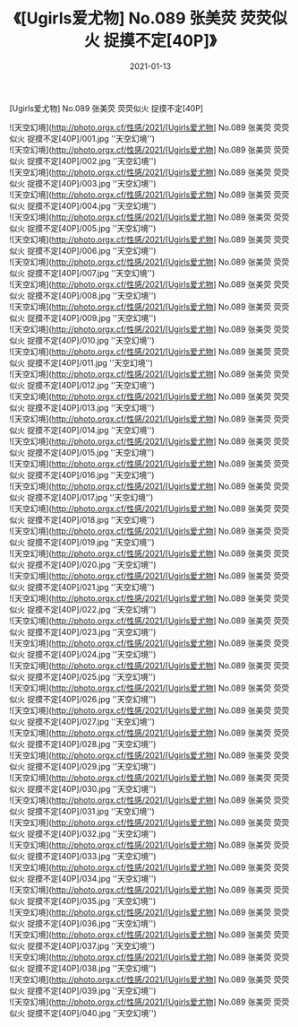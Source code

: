 ﻿---
layout: post
title:  《[Ugirls爱尤物] No.089 张美荧 荧荧似火 捉摸不定[40P]》
date:   2021-01-13
img: http://photo.orgx.cf/性感/2021/[Ugirls爱尤物] No.089 张美荧 荧荧似火 捉摸不定[40P]/000.jpg
tags: [美女, 性感, 泳衣]
---

[Ugirls爱尤物] No.089 张美荧 荧荧似火 捉摸不定[40P]



![天空幻境](http://photo.orgx.cf/性感/2021/[Ugirls爱尤物] No.089 张美荧 荧荧似火 捉摸不定[40P]/001.jpg ''天空幻境'') <br>
![天空幻境](http://photo.orgx.cf/性感/2021/[Ugirls爱尤物] No.089 张美荧 荧荧似火 捉摸不定[40P]/002.jpg ''天空幻境'') <br>
![天空幻境](http://photo.orgx.cf/性感/2021/[Ugirls爱尤物] No.089 张美荧 荧荧似火 捉摸不定[40P]/003.jpg ''天空幻境'') <br>
![天空幻境](http://photo.orgx.cf/性感/2021/[Ugirls爱尤物] No.089 张美荧 荧荧似火 捉摸不定[40P]/004.jpg ''天空幻境'') <br>
![天空幻境](http://photo.orgx.cf/性感/2021/[Ugirls爱尤物] No.089 张美荧 荧荧似火 捉摸不定[40P]/005.jpg ''天空幻境'') <br>
![天空幻境](http://photo.orgx.cf/性感/2021/[Ugirls爱尤物] No.089 张美荧 荧荧似火 捉摸不定[40P]/006.jpg ''天空幻境'') <br>
![天空幻境](http://photo.orgx.cf/性感/2021/[Ugirls爱尤物] No.089 张美荧 荧荧似火 捉摸不定[40P]/007.jpg ''天空幻境'') <br>
![天空幻境](http://photo.orgx.cf/性感/2021/[Ugirls爱尤物] No.089 张美荧 荧荧似火 捉摸不定[40P]/008.jpg ''天空幻境'') <br>
![天空幻境](http://photo.orgx.cf/性感/2021/[Ugirls爱尤物] No.089 张美荧 荧荧似火 捉摸不定[40P]/009.jpg ''天空幻境'') <br>
![天空幻境](http://photo.orgx.cf/性感/2021/[Ugirls爱尤物] No.089 张美荧 荧荧似火 捉摸不定[40P]/010.jpg ''天空幻境'') <br>
![天空幻境](http://photo.orgx.cf/性感/2021/[Ugirls爱尤物] No.089 张美荧 荧荧似火 捉摸不定[40P]/011.jpg ''天空幻境'') <br>
![天空幻境](http://photo.orgx.cf/性感/2021/[Ugirls爱尤物] No.089 张美荧 荧荧似火 捉摸不定[40P]/012.jpg ''天空幻境'') <br>
![天空幻境](http://photo.orgx.cf/性感/2021/[Ugirls爱尤物] No.089 张美荧 荧荧似火 捉摸不定[40P]/013.jpg ''天空幻境'') <br>
![天空幻境](http://photo.orgx.cf/性感/2021/[Ugirls爱尤物] No.089 张美荧 荧荧似火 捉摸不定[40P]/014.jpg ''天空幻境'') <br>
![天空幻境](http://photo.orgx.cf/性感/2021/[Ugirls爱尤物] No.089 张美荧 荧荧似火 捉摸不定[40P]/015.jpg ''天空幻境'') <br>
![天空幻境](http://photo.orgx.cf/性感/2021/[Ugirls爱尤物] No.089 张美荧 荧荧似火 捉摸不定[40P]/016.jpg ''天空幻境'') <br>
![天空幻境](http://photo.orgx.cf/性感/2021/[Ugirls爱尤物] No.089 张美荧 荧荧似火 捉摸不定[40P]/017.jpg ''天空幻境'') <br>
![天空幻境](http://photo.orgx.cf/性感/2021/[Ugirls爱尤物] No.089 张美荧 荧荧似火 捉摸不定[40P]/018.jpg ''天空幻境'') <br>
![天空幻境](http://photo.orgx.cf/性感/2021/[Ugirls爱尤物] No.089 张美荧 荧荧似火 捉摸不定[40P]/019.jpg ''天空幻境'') <br>
![天空幻境](http://photo.orgx.cf/性感/2021/[Ugirls爱尤物] No.089 张美荧 荧荧似火 捉摸不定[40P]/020.jpg ''天空幻境'') <br>
![天空幻境](http://photo.orgx.cf/性感/2021/[Ugirls爱尤物] No.089 张美荧 荧荧似火 捉摸不定[40P]/021.jpg ''天空幻境'') <br>
![天空幻境](http://photo.orgx.cf/性感/2021/[Ugirls爱尤物] No.089 张美荧 荧荧似火 捉摸不定[40P]/022.jpg ''天空幻境'') <br>
![天空幻境](http://photo.orgx.cf/性感/2021/[Ugirls爱尤物] No.089 张美荧 荧荧似火 捉摸不定[40P]/023.jpg ''天空幻境'') <br>
![天空幻境](http://photo.orgx.cf/性感/2021/[Ugirls爱尤物] No.089 张美荧 荧荧似火 捉摸不定[40P]/024.jpg ''天空幻境'') <br>
![天空幻境](http://photo.orgx.cf/性感/2021/[Ugirls爱尤物] No.089 张美荧 荧荧似火 捉摸不定[40P]/025.jpg ''天空幻境'') <br>
![天空幻境](http://photo.orgx.cf/性感/2021/[Ugirls爱尤物] No.089 张美荧 荧荧似火 捉摸不定[40P]/026.jpg ''天空幻境'') <br>
![天空幻境](http://photo.orgx.cf/性感/2021/[Ugirls爱尤物] No.089 张美荧 荧荧似火 捉摸不定[40P]/027.jpg ''天空幻境'') <br>
![天空幻境](http://photo.orgx.cf/性感/2021/[Ugirls爱尤物] No.089 张美荧 荧荧似火 捉摸不定[40P]/028.jpg ''天空幻境'') <br>
![天空幻境](http://photo.orgx.cf/性感/2021/[Ugirls爱尤物] No.089 张美荧 荧荧似火 捉摸不定[40P]/029.jpg ''天空幻境'') <br>
![天空幻境](http://photo.orgx.cf/性感/2021/[Ugirls爱尤物] No.089 张美荧 荧荧似火 捉摸不定[40P]/030.jpg ''天空幻境'') <br>
![天空幻境](http://photo.orgx.cf/性感/2021/[Ugirls爱尤物] No.089 张美荧 荧荧似火 捉摸不定[40P]/031.jpg ''天空幻境'') <br>
![天空幻境](http://photo.orgx.cf/性感/2021/[Ugirls爱尤物] No.089 张美荧 荧荧似火 捉摸不定[40P]/032.jpg ''天空幻境'') <br>
![天空幻境](http://photo.orgx.cf/性感/2021/[Ugirls爱尤物] No.089 张美荧 荧荧似火 捉摸不定[40P]/033.jpg ''天空幻境'') <br>
![天空幻境](http://photo.orgx.cf/性感/2021/[Ugirls爱尤物] No.089 张美荧 荧荧似火 捉摸不定[40P]/034.jpg ''天空幻境'') <br>
![天空幻境](http://photo.orgx.cf/性感/2021/[Ugirls爱尤物] No.089 张美荧 荧荧似火 捉摸不定[40P]/035.jpg ''天空幻境'') <br>
![天空幻境](http://photo.orgx.cf/性感/2021/[Ugirls爱尤物] No.089 张美荧 荧荧似火 捉摸不定[40P]/036.jpg ''天空幻境'') <br>
![天空幻境](http://photo.orgx.cf/性感/2021/[Ugirls爱尤物] No.089 张美荧 荧荧似火 捉摸不定[40P]/037.jpg ''天空幻境'') <br>
![天空幻境](http://photo.orgx.cf/性感/2021/[Ugirls爱尤物] No.089 张美荧 荧荧似火 捉摸不定[40P]/038.jpg ''天空幻境'') <br>
![天空幻境](http://photo.orgx.cf/性感/2021/[Ugirls爱尤物] No.089 张美荧 荧荧似火 捉摸不定[40P]/039.jpg ''天空幻境'') <br>
![天空幻境](http://photo.orgx.cf/性感/2021/[Ugirls爱尤物] No.089 张美荧 荧荧似火 捉摸不定[40P]/040.jpg ''天空幻境'') <br>
